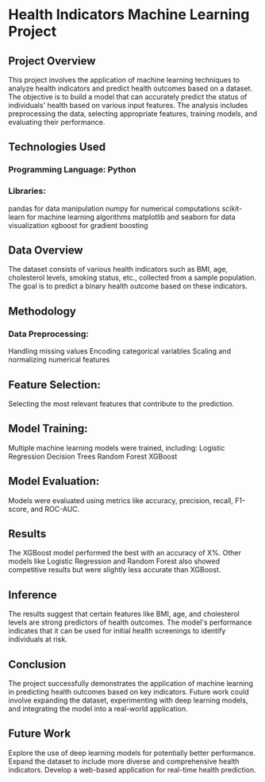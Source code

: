 # Health Indicators Machine Learning Project

## Project Overview
This project involves the application of machine learning techniques to analyze health indicators and predict health outcomes based on a dataset. The objective is to build a model that can accurately predict the status of individuals' health based on various input features. The analysis includes preprocessing the data, selecting appropriate features, training models, and evaluating their performance.

## Technologies Used
### Programming Language: Python
### Libraries:
pandas for data manipulation
numpy for numerical computations
scikit-learn for machine learning algorithms
matplotlib and seaborn for data visualization
xgboost for gradient boosting

## Data Overview
The dataset consists of various health indicators such as BMI, age, cholesterol levels, smoking status, etc., collected from a sample population. The goal is to predict a binary health outcome based on these indicators.

## Methodology
### Data Preprocessing:
Handling missing values
Encoding categorical variables
Scaling and normalizing numerical features

## Feature Selection:
Selecting the most relevant features that contribute to the prediction.

## Model Training:
Multiple machine learning models were trained, including:
Logistic Regression
Decision Trees
Random Forest
XGBoost

## Model Evaluation:
Models were evaluated using metrics like accuracy, precision, recall, F1-score, and ROC-AUC.

## Results
The XGBoost model performed the best with an accuracy of X%.
Other models like Logistic Regression and Random Forest also showed competitive results but were slightly less accurate than XGBoost.

## Inference
The results suggest that certain features like BMI, age, and cholesterol levels are strong predictors of health outcomes.
The model's performance indicates that it can be used for initial health screenings to identify individuals at risk.

## Conclusion
The project successfully demonstrates the application of machine learning in predicting health outcomes based on key indicators. Future work could involve expanding the dataset, experimenting with deep learning models, and integrating the model into a real-world application.

## Future Work
Explore the use of deep learning models for potentially better performance.
Expand the dataset to include more diverse and comprehensive health indicators.
Develop a web-based application for real-time health prediction.
